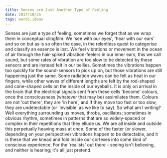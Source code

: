 ```yaml
---
title: Senses are Just Another Type of Feeling
date: 2017/10/25
tags: words,ideas
---
```


Senses are just a type of feeling, sometimes we forget that as we wrap them in conceptual clingfilm. We 'see with our eyes', 'hear with our ears' and so on but as is so often the case, in the relentless quest to categorise and classify an essence is lost. We feel vibrations or movement in the ocean of air through the hair-spiked vibration-feelers in our inner ears; this we call sound, but some rates of vibration are too slow to be detected by these sensors and are instead felt in our bellies. Sometimes the vibrations happen too quickly for the sound-sensors to pick up on, but those vibrations are still happening just the same. Some radiation waves can be felt as heat in our fingers, while other waves of different lengths are felt by the rod-shaped and cone-shaped cells on the inside of our eyeballs. It is only on arrival in the brain that the electrical signals sent from these cells 'become' colours, once the consciousness (whatever that may be) assimilates them. Colours are not 'out there', they are 'in here', and if they move too fast or too slow, they are undetectable (or 'invisible' as we like to say). So what am I writing? Well everything surrounding us moves, throbs, oscillates; sometimes in obvious rhythm, sometimes in patterns that are so widely-spaced or complex in their repetitions that they ellude us. We are all inside and outside this perpetually heaving mass at once. Some of the faster (or slower, depending on your perspective) vibrations happen to be detectable, and it is these that we knead and fold inside our cortexes into some kind of conscious experience. For the 'realists' out there - seeing isn't believing, and neither is hearing; it's all just pretend.
